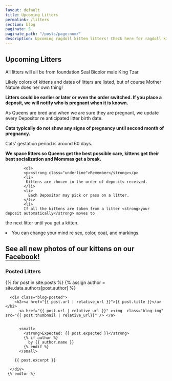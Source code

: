 ```yaml
---
layout: default
title: Upcoming Litters
permalink: /litters
section: blog
paginate: 5
paginate_path: "/posts/page:num/"
description: Upcoming ragdoll kitten litters! Check here for ragdoll kittens for sale.
---
```


<section id="upcoming">
<div class="container-text">
<h1 class="header-2">Upcoming Litters</h1>
<p>All litters will all be from foundation Seal Bicolor male King Tzar.</p>
<p>Likely colors of kittens and dates of litters are listed, but of course
Mother Nature does her own thing!</p>
<p><strong>Litters could be earlier or later or even the order switched. If
you place a deposit, we will notify who is pregnant when it is
known.</strong></p>
          <p>
           As Queens are bred and when we are sure they are pregnant, we
update every Depositor re anticipated litter birth date.
          </p>
<p><strong>Cats typically do not show any signs of pregnancy until second
month of pregnancy.</strong></p>
          <p>
           Cats’ gestation period is around 60 days.
          </p>
<p><strong>We space litters so Queens get the best possible care, kittens
get their best socialization and Mommas get a break.</strong></p>

            <ol>
            <p><strong class="underline">Remember</strong></p>
            <li>
             Kittens are chosen in the order of deposits received.
            </li>
            <li>
              Each Depositor may pick or pass on a litter.
            </li>
            <li>
            If all the kittens are taken from a litter <strong>your deposit automatically</strong> moves to

the next litter <span class="underline">until you get a kitten.</span>

</li>
<li>
You can change your mind re sex, color, coat, and markings.
</li>
</ol>
<h2>See all new photos of our kittens on our
<a href="https://www.facebook.com/Azure-Sky-Ragdolls-2203345016408284/" target="_blank" class="nav-link icoFacebook" title="Facebook"><span class="underline">Facebook!</span></a> </h2>
<section>

<h1 class="header-2">Posted Litters</h1>

  <div class="posted">
    {% for post in site.posts %}
    {% assign author = site.data.authors[post.author] %}

      <div class="blog-posted">
        <h2><a href="{{ post.url | relative_url }}">{{ post.title }}</a></h2>
          <a href="{{ post.url | relative_url }}" ><img  class="blog-img" src="{{ post.thumbnail | relative_url}}" /> </a>


          <small>
            <strong>Expected: {{ post.expected }}</strong>
            {% if author %}
              by {{ author.name }}
            {% endif %}
          </small>

        {{ post.excerpt }}

      </div>
     {% endfor %}

  </div>
</section>
